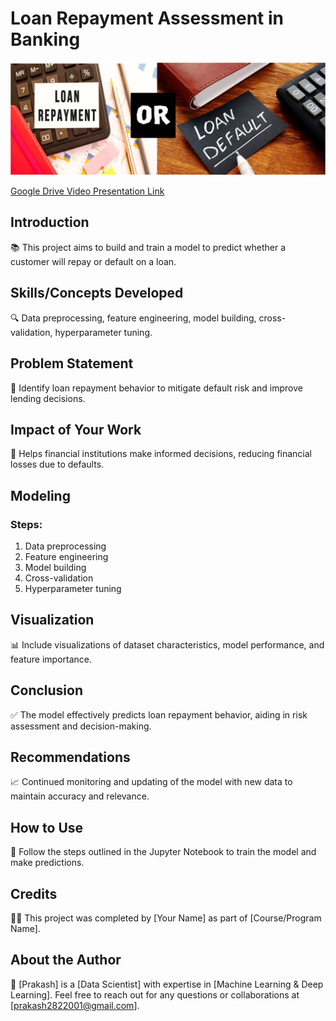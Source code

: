 # Loan Repayment Assessment in Banking

![](https://github.com/Prakashpsk/Loan-Repayment-Project/blob/main/repay_de_img.png)

[Google Drive Video Presentation Link](https://drive.google.com/file/d/1q9ztjc3nxDgmMufe03RBLcQYsH6W0iuz/view?usp=drive_link)

## Introduction
📚 This project aims to build and train a model to predict whether a customer will repay or default on a loan.




## Skills/Concepts Developed
🔍 Data preprocessing, feature engineering, model building, cross-validation, hyperparameter tuning.

## Problem Statement
🎯 Identify loan repayment behavior to mitigate default risk and improve lending decisions.

## Impact of Your Work
💼 Helps financial institutions make informed decisions, reducing financial losses due to defaults.

## Modeling
### Steps:
1. Data preprocessing
2. Feature engineering
3. Model building
4. Cross-validation
5. Hyperparameter tuning

## Visualization
📊 Include visualizations of dataset characteristics, model performance, and feature importance.

## Conclusion
✅ The model effectively predicts loan repayment behavior, aiding in risk assessment and decision-making.

## Recommendations
📈 Continued monitoring and updating of the model with new data to maintain accuracy and relevance.

## How to Use
🔧 Follow the steps outlined in the Jupyter Notebook to train the model and make predictions.

## Credits
👨‍💻 This project was completed by [Your Name] as part of [Course/Program Name].

## About the Author
👋 [Prakash] is a [Data Scientist] with expertise in [Machine Learning & Deep Learning]. Feel free to reach out for any questions or collaborations at [prakash2822001@gmail.com].
